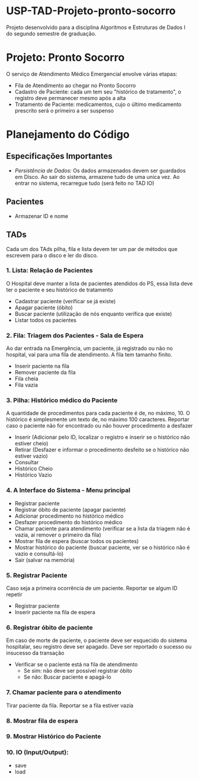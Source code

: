 # USP-TAD-Projeto-pronto-socorro
Projeto desenvolvido para a disciplina Algoritmos e Estruturas de Dados I do segundo semestre de graduação.

# Projeto: Pronto Socorro
O serviço de Atendimento Médico Emergencial envolve várias etapas: 
- Fila de Atendimento ao chegar no Pronto Socorro
- Cadastro de Paciente: cada um tem seu "histórico de tratamento", o registro deve permanecer mesmo após a alta
- Tratamento de Paciente: medicamentos, cujo o último medicamento prescrito será o primeiro a ser suspenso

# Planejamento do Código
## Especificações Importantes
- *Persistência de Dados:* Os dados armazenados devem ser guardados em Disco. Ao sair do sistema, armazene tudo de uma unica vez. Ao entrar no sistema, recarregue tudo (será feito no TAD IO)

## Pacientes
- Armazenar ID e nome

## TADs
Cada um dos TAds pilha, fila e lista devem ter um par de métodos que escrevem para o disco e ler do disco.

### 1. Lista: Relação de Pacientes
O Hospital deve manter a lista de pacientes atendidos do PS, essa lista deve ter o paciente e seu histórico de tratamento
- Cadastrar paciente (verificar se já existe)
- Apagar paciente (óbito)
- Buscar paciente (utilização de nós enquanto verifica que existe)
- Listar todos os pacientes

### 2. Fila: Triagem dos Pacientes - Sala de Espera
Ao dar entrada na Emergência, um paciente, já registrado ou não no hospital, vai para uma fila de atendimento. A fila tem tamanho finito.
- Inserir paciente na fila
- Remover paciente da fila
- Fila cheia
- Fila vazia

### 3. Pilha: Histórico médico do Paciente
A quantidade de procedimentos para cada paciente é de, no máximo, 10. O histórico é simplesmente um texto de, no máximo 100 caracteres. Reportar caso o paciente não for encontrado ou não houver procedimento a desfazer
- Inserir (Adicionar pelo ID, localizar o registro e inserir se o histórico não estiver cheio)
- Retirar (Desfazer e informar o procedimento desfeito se o histórico não estiver vazio)
- Consultar
- Histórico Cheio
- Histórico Vazio

### 4. A Interface do Sistema - Menu principal
- Registrar paciente
- Registrar óbito de paciente (apagar paciente)
- Adicionar procedimento no histórico médico
- Desfazer procedimento do histórico médico
- Chamar paciente para atendimento (verificar se a lista da triagem não é vazia, aí remover o primeiro da fila)
- Mostrar fila de espera (buscar todos os pacientes)
- Mostrar histórico do paciente (buscar paciente, ver se o histórico não é vazio e consultá-lo)
- Sair (salvar na memória)

### 5. Registrar Paciente
Caso seja a primeira ocorrência de um paciente. Reportar se algum ID repetir
- Registrar paciente
- Inserir paciente na fila de espera

### 6. Registrar óbito de paciente
Em caso de morte de paciente, o paciente deve ser esquecido do sistema hospitalar, seu registro deve ser apagado. Deve ser reportado o sucesso ou insucesso da transação
- Verificar se o paciente está na fila de atendimento
    -   Se sim: não deve ser possível registrar óbito
    -   Se não: Buscar paciente e apagá-lo

### 7. Chamar paciente para o atendimento
Tirar paciente da fila. Reportar se a fila estiver vazia

### 8. Mostrar fila de espera

### 9. Mostrar Histórico do Paciente

### 10. IO (Input/Output): 
- save
- load